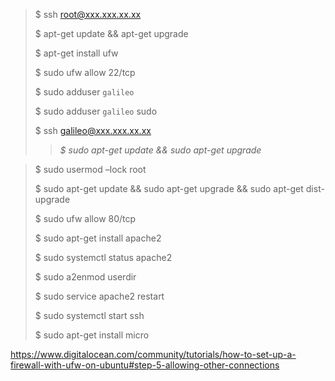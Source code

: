 
> $ ssh root@xxx.xxx.xx.xx
> 
> $ apt-get update && apt-get upgrade
> 
> $ apt-get install ufw
> 
> $ sudo ufw allow 22/tcp
> 
> $ sudo adduser `galileo`
> 
> $ sudo adduser `galileo` sudo
> 
> $ ssh galileo@xxx.xxx.xx.xx
> 
> > _$ sudo apt-get update && sudo apt-get upgrade_

> $ sudo usermod –lock root
> 
> $ sudo apt-get update && sudo apt-get upgrade && sudo apt-get dist-upgrade
> 
> $ sudo ufw allow 80/tcp
> 
> $ sudo apt-get install apache2
> 
> $ sudo systemctl status apache2
> 
> $ sudo a2enmod userdir
> 
> $ sudo service apache2 restart
> 
> $ sudo systemctl start ssh
> 
> $ sudo apt-get install micro


https://www.digitalocean.com/community/tutorials/how-to-set-up-a-firewall-with-ufw-on-ubuntu#step-5-allowing-other-connections
